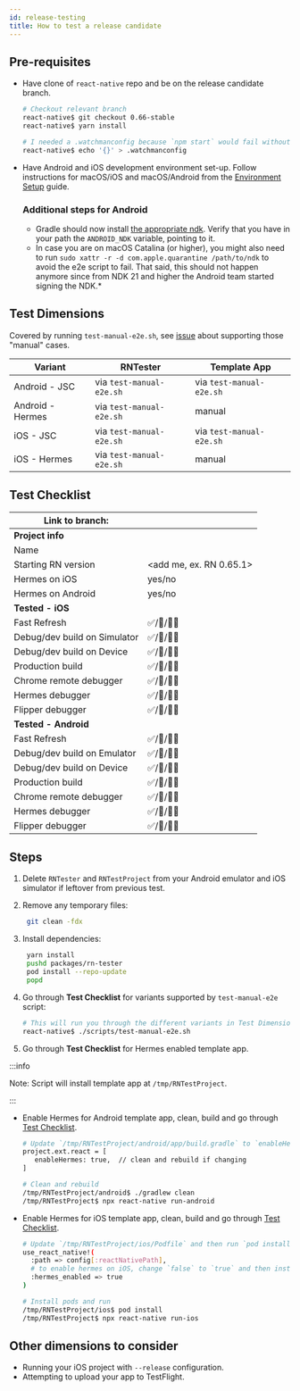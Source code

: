 ```yaml
---
id: release-testing
title: How to test a release candidate
---
```


## Pre-requisites

- Have clone of `react-native` repo and be on the release candidate branch.

  ```bash
  # Checkout relevant branch
  react-native$ git checkout 0.66-stable
  react-native$ yarn install

  # I needed a .watchmanconfig because `npm start` would fail without it.
  react-native$ echo '{}' > .watchmanconfig
  ```

- Have Android and iOS development environment set-up. Follow instructions for macOS/iOS and macOS/Android from the [Environment Setup](/docs/environment-setup) guide.

  ### Additional steps for Android
  - Gradle should now install [the appropriate ndk](https://github.com/facebook/react-native/blob/31b64c2615f8af547b68aa6ccaaa244b9c5d3932/template/android/build.gradle#L9). Verify that you have in your path the `ANDROID_NDK` variable, pointing to it.
  - In case you are on macOS Catalina (or higher), you might also need to run `sudo xattr -r -d com.apple.quarantine /path/to/ndk` to avoid the e2e script to fail. That said, this should not happen anymore since from NDK 21 and higher the Android team started signing the NDK.\*

## Test Dimensions

Covered by running `test-manual-e2e.sh`, see [issue](https://github.com/facebook/react-native/issues/33015) about supporting those "manual" cases.

| Variant          | RNTester                 | Template App             |
| ---------------- | ------------------------ | ------------------------ |
| Android - JSC    | via `test-manual-e2e.sh` | via `test-manual-e2e.sh` |
| Android - Hermes | via `test-manual-e2e.sh` | manual                   |
| iOS - JSC        | via `test-manual-e2e.sh` | via `test-manual-e2e.sh` |
| iOS - Hermes     | via `test-manual-e2e.sh` | manual                   |

## Test Checklist

| Link to branch:              |                         |
| ---------------------------- | :---------------------- |
| **Project info**             |                         |
| Name                         |                         |
| Starting RN version          | <add me, ex. RN 0.65.1> |
| Hermes on iOS                | yes/no                  |
| Hermes on Android            | yes/no                  |
| **Tested - iOS**             |                         |
| Fast Refresh                 | ✅/🚨/🙅‍♂️                |
| Debug/dev build on Simulator | ✅/🚨/🙅‍♂️                |
| Debug/dev build on Device    | ✅/🚨/🙅‍♂️                |
| Production build             | ✅/🚨/🙅‍♂️                |
| Chrome remote debugger       | ✅/🚨/🙅‍♂️                |
| Hermes debugger              | ✅/🚨/🙅‍♂️                |
| Flipper debugger             | ✅/🚨/🙅‍♂️                |
| **Tested - Android**         |                         |
| Fast Refresh                 | ✅/🚨/🙅‍♂️                |
| Debug/dev build on Emulator  | ✅/🚨/🙅‍♂️                |
| Debug/dev build on Device    | ✅/🚨/🙅‍♂️                |
| Production build             | ✅/🚨/🙅‍♂️                |
| Chrome remote debugger       | ✅/🚨/🙅‍♂️                |
| Hermes debugger              | ✅/🚨/🙅‍♂️                |
| Flipper debugger             | ✅/🚨/🙅‍♂️                |

## Steps

1. Delete `RNTester` and `RNTestProject` from your Android emulator and iOS simulator if leftover from previous test.
2. Remove any temporary files:
   ```bash
    git clean -fdx
   ```

3. Install dependencies:
   ```bash
    yarn install
    pushd packages/rn-tester
    pod install --repo-update
    popd
   ```

4. Go through **Test Checklist** for variants supported by `test-manual-e2e` script:

    ```bash
    # This will run you through the different variants in Test Dimensions table
    react-native$ ./scripts/test-manual-e2e.sh
    ```

5. Go through **Test Checklist** for Hermes enabled template app.

  :::info

  Note: Script will install template app at `/tmp/RNTestProject`.

  :::
- Enable Hermes for Android template app, clean, build and go through [Test Checklist](#test-checklist).
  
  ```bash
  # Update `/tmp/RNTestProject/android/app/build.gradle` to `enableHermes`
  project.ext.react = [
     enableHermes: true,  // clean and rebuild if changing
  ]

  # Clean and rebuild
  /tmp/RNTestProject/android$ ./gradlew clean
  /tmp/RNTestProject$ npx react-native run-android
  ```

- Enable Hermes for iOS template app, clean, build and go through [Test Checklist](#test-checklist).

  ```bash
  # Update `/tmp/RNTestProject/ios/Podfile` and then run `pod install`
  use_react_native!(
    :path => config[:reactNativePath],
    # to enable hermes on iOS, change `false` to `true` and then install pods
    :hermes_enabled => true
  )

  # Install pods and run
  /tmp/RNTestProject/ios$ pod install
  /tmp/RNTestProject$ npx react-native run-ios
  ```

## Other dimensions to consider

- Running your iOS project with `--release` configuration.
- Attempting to upload your app to TestFlight.
